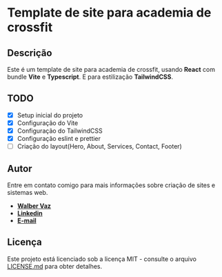 # Template de site para academia de crossfit

## Descrição

Este é um template de site para academia de crossfit, usando **React** com bundle **Vite** e **Typescript**. E para estilização **TailwindCSS**.

## TODO

- [x] Setup inicial do projeto
- [x] Configuração do Vite
- [x] Configuração do TailwindCSS
- [x] Configuração eslint e prettier
- [ ] Criação do layout(Hero, About, Services, Contact, Footer)

## Autor

Entre em contato comigo para mais informações sobre criação de sites e sistemas web.

- [**Walber Vaz**](https://walbervazdev.com.br)
- [**Linkedin**](https://www.linkedin.com/in/walber-vaz/)
- [**E-mail**](mailto:contato@walbervazdev.com.br)

## Licença

Este projeto está licenciado sob a licença MIT - consulte o arquivo [LICENSE.md](LICENSE.md) para obter detalhes.
